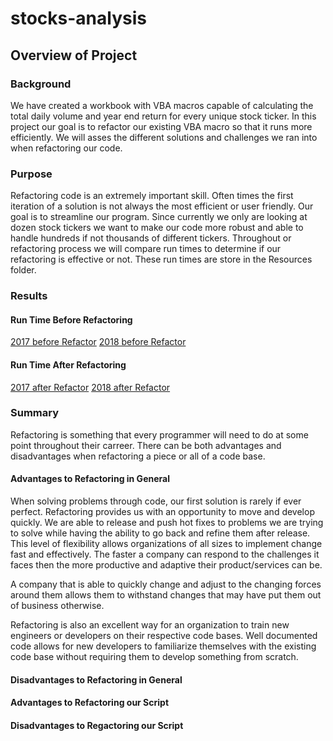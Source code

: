 # stocks-analysis

## Overview of Project

### Background

We have created a workbook with VBA macros capable of calculating the total daily volume and year end return for every unique stock ticker.  In this project our goal is to refactor our existing VBA macro so that it runs more efficiently. We will asses the different solutions and challenges we ran into when refactoring our code.

### Purpose

Refactoring code is an extremely important skill. Often times the first iteration of a solution is not always the most efficient or user friendly. Our goal is to streamline our program. Since currently we only are looking at dozen stock tickers we want to make our code more robust and able to handle hundreds if not thousands of different tickers. Throughout or refactoring process we will compare run times to determine if our refactoring is effective or not. These run times are store in the Resources folder.

### Results

#### Run Time Before Refactoring

[2017 before Refactor](https://github.com/rulma/stocks-analysis/blob/67148fee658fbf33757abe96c35e584def7baeff/Resources/2017%20before%20refactor.PNG)
[2018 before Refactor](https://github.com/rulma/stocks-analysis/blob/67148fee658fbf33757abe96c35e584def7baeff/Resources/2018%20before%20refactor.PNG)



#### Run Time After Refactoring
[2017 after Refactor](https://github.com/rulma/stocks-analysis/blob/main/Resources/2017%20refactored.PNG)
[2018 after Refactor](https://github.com/rulma/stocks-analysis/blob/67148fee658fbf33757abe96c35e584def7baeff/Resources/2017%20refactored.PNG)

### Summary

Refactoring is something that every programmer will need to do at some point throughout their carreer. There can be both advantages and disadvantages when refactoring a piece or all of a code base. 

#### Advantages to Refactoring in General

When solving problems through code, our first solution is rarely if ever perfect. Refactoring provides us with an opportunity to move and develop quickly. We are able to release and push hot fixes to problems we are trying to solve while having the ability to go back and refine them after release. This level of flexibility allows organizations of all sizes to implement change fast and effectively. The faster a company can respond to the challenges it faces then the more productive and adaptive their product/services can be.

A company that is able to quickly change and adjust to the changing forces around them allows them to withstand changes that may have put them out of business otherwise. 

Refactoring is also an excellent way for an organization to train new engineers or developers on their respective code bases. Well documented code allows for new developers to familiarize themselves with the existing code base without requiring them to develop something from scratch.
#### Disadvantages to Refactoring in General

#### Advantages to Refactoring our Script

#### Disadvantages to Regactoring our Script
